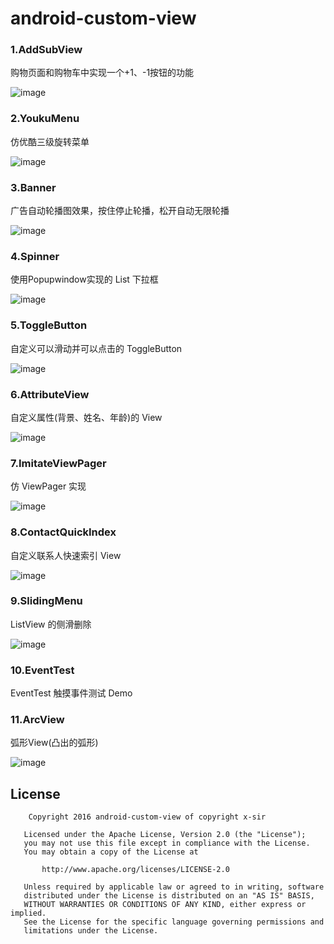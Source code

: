 
# android-custom-view

### 1.AddSubView

购物页面和购物车中实现一个+1、-1按钮的功能

![image](https://github.com/xinpengfei520/AddSubView/blob/master/screenshot/image.gif)

### 2.YoukuMenu

仿优酷三级旋转菜单

![image](https://github.com/xinpengfei520/AddSubView/blob/master/screenshot/youku_menu.png)

### 3.Banner

广告自动轮播图效果，按住停止轮播，松开自动无限轮播

![image](https://github.com/xinpengfei520/AddSubView/blob/master/screenshot/03_banner.png)

### 4.Spinner

使用Popupwindow实现的 List 下拉框

![image](https://github.com/xinpengfei520/AddSubView/blob/master/screenshot/04_spinner.png)

### 5.ToggleButton

自定义可以滑动并可以点击的 ToggleButton

![image](https://github.com/xinpengfei520/AddSubView/blob/master/screenshot/toggle_button.png)

### 6.AttributeView

自定义属性(背景、姓名、年龄)的 View

![image](https://github.com/xinpengfei520/AddSubView/blob/master/screenshot/attribute_view.png)

### 7.ImitateViewPager

仿 ViewPager 实现

![image](https://github.com/xinpengfei520/AddSubView/blob/master/screenshot/07_imitate_viewpager.png)

### 8.ContactQuickIndex

自定义联系人快速索引 View

![image](https://github.com/xinpengfei520/AddSubView/blob/master/screenshot/contact_quick_index.png)

### 9.SlidingMenu

ListView 的侧滑删除

![image](https://github.com/xinpengfei520/AddSubView/blob/master/screenshot/sliding_menu.png)

### 10.EventTest

EventTest 触摸事件测试 Demo

### 11.ArcView

弧形View(凸出的弧形)

![image](https://github.com/xinpengfei520/AddSubView/blob/master/screenshot/arcview.png)

## License

```
	Copyright 2016 android-custom-view of copyright x-sir

   Licensed under the Apache License, Version 2.0 (the "License");
   you may not use this file except in compliance with the License.
   You may obtain a copy of the License at

       http://www.apache.org/licenses/LICENSE-2.0

   Unless required by applicable law or agreed to in writing, software
   distributed under the License is distributed on an "AS IS" BASIS,
   WITHOUT WARRANTIES OR CONDITIONS OF ANY KIND, either express or implied.
   See the License for the specific language governing permissions and
   limitations under the License.
```
